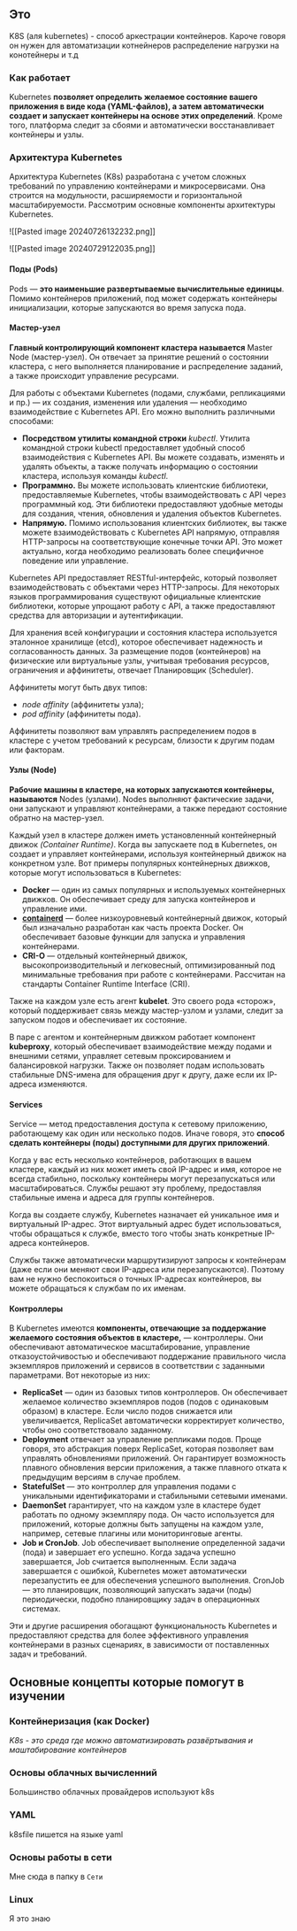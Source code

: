 ## Это
K8S (аля kubernetes) - способ аркестрации контейнеров. Кароче говоря он нужен для автоматизации котнейнеров распределение нагрузки на конотейнеры и т.д

### Как работает
Kubernetes **позволяет определить желаемое состояние вашего приложения в виде кода (YAML-файлов), а затем автоматически создает и запускает контейнеры на основе этих определений**. Кроме того, платформа следит за сбоями и автоматически восстанавливает контейнеры и узлы.

### **Архитектура Kubernetes**

Архитектура Kubernetes (K8s) разработана с учетом сложных требований по управлению контейнерами и микросервисами. Она строится на модульности, расширяемости и горизонтальной масштабируемости. Рассмотрим основные компоненты архитектуры Kubernetes.

![[Pasted image 20240726132232.png]]

![[Pasted image 20240729122035.png]]

#### **Поды (Pods)**

Pods — **это наименьшие развертываемые вычислительные единицы**. Помимо контейнеров приложений, под может содержать контейнеры инициализации, которые запускаются во время запуска пода.

#### **Мастер-узел**

**Главный контролирующий компонент кластера называется** Master Node (мастер-узел). Он отвечает за принятие решений о состоянии кластера, с него выполняется планирование и распределение заданий, а также происходит управление ресурсами.

Для работы с объектами Kubernetes (подами, службами, репликациями и пр.) — их создания, изменения или удаления — необходимо взаимодействие с Kubernetes API. Его можно выполнить различными способами:

- **Посредством утилиты командной строки** _kubectl_. Утилита командной строки kubectl предоставляет удобный способ взаимодействия с Kubernetes API. Вы можете создавать, изменять и удалять объекты, а также получать информацию о состоянии кластера, используя команды _kubectl_.
- **Программно.** Вы можете использовать клиентские библиотеки, предоставляемые Kubernetes, чтобы взаимодействовать с API через программный код. Эти библиотеки предоставляют удобные методы для создания, чтения, обновления и удаления объектов Kubernetes.
- **Напрямую.** Помимо использования клиентских библиотек, вы также можете взаимодействовать с Kubernetes API напрямую, отправляя HTTP-запросы на соответствующие конечные точки API. Это может актуально, когда необходимо реализовать более специфичное поведение или управление.

Kubernetes API предоставляет RESTful-интерфейс, который позволяет взаимодействовать с объектами через HTTP-запросы. Для некоторых языков программирования существуют официальные клиентские библиотеки, которые упрощают работу с API, а также предоставляют средства для авторизации и аутентификации.

Для хранения всей конфигурации и состояния кластера используется эталонное хранилище (etcd), которое обеспечивает надежность и согласованность данных. За размещение подов (контейнеров) на физические или виртуальные узлы, учитывая требования ресурсов, ограничения и аффинитеты, отвечает Планировщик (Scheduler).

Аффинитеты могут быть двух типов:

- _node affinity_ (аффинитеты узла);
- _pod affinity_ (аффинитеты пода).

Аффинитеты позволяют вам управлять распределением подов в кластере с учетом требований к ресурсам, близости к другим подам или факторам.

#### **Узлы (Node)**

**Рабочие машины в кластере, на которых запускаются контейнеры, называются** Nodes (узлами). Nodes выполняют фактические задачи, они запускают и управляют контейнерами, а также передают состояние обратно на мастер-узел.

Каждый узел в кластере должен иметь установленный контейнерный движок _(Container Runtime)_. Когда вы запускаете под в Kubernetes, он создает и управляет контейнерами, используя контейнерный движок на конкретном узле. Вот примеры популярных контейнерных движков, которые могут использоваться в Kubernetes:

- **Docker** — один из самых популярных и используемых контейнерных движков. Он обеспечивает среду для запуска контейнеров и управление ими.
- [**containerd**](https://containerd.io/) — более низкоуровневый контейнерный движок, который был изначально разработан как часть проекта Docker. Он обеспечивает базовые функции для запуска и управления контейнерами.
- **CRI-O** — отдельный контейнерный движок, высокопроизводительный и легковесный, оптимизированный под минимальные требования при работе с контейнерами. Рассчитан на стандарты Container Runtime Interface (CRI).

Также на каждом узле есть агент **kubelet**. Это своего рода «сторож», который поддерживает связь между мастер-узлом и узлами, следит за запуском подов и обеспечивает их состояние.

В паре с агентом и контейнерным движком работает компонент **kubeproxy**, который обеспечивает взаимодействие между подами и внешними сетями, управляет сетевым проксированием и балансировкой нагрузки. Также он позволяет подам использовать стабильные DNS-имена для обращения друг к другу, даже если их IP-адреса изменяются.

#### **Services**

Service — метод предоставления доступа к сетевому приложению, работающему как один или несколько подов. Иначе говоря, это **способ сделать контейнеры (поды) доступными для других приложений**.

Когда у вас есть несколько контейнеров, работающих в вашем кластере, каждый из них может иметь свой IP-адрес и имя, которое не всегда стабильно, поскольку контейнеры могут перезапускаться или масштабироваться. Службы решают эту проблему, предоставляя стабильные имена и адреса для группы контейнеров.

Когда вы создаете службу, Kubernetes назначает ей уникальное имя и виртуальный IP-адрес. Этот виртуальный адрес будет использоваться, чтобы обращаться к службе, вместо того чтобы знать конкретные IP-адреса контейнеров.

Службы также автоматически маршрутизируют запросы к контейнерам (даже если они меняют свои IP-адреса или перезапускаются). Поэтому вам не нужно беспокоиться о точных IP-адресах контейнеров, вы можете обращаться к службам по их именам.

#### **Контроллеры**

В Kubernetes имеются **компоненты, отвечающие за поддержание желаемого состояния объектов в кластере,** — контроллеры. Они обеспечивают автоматическое масштабирование, управление отказоустойчивостью и обеспечивают поддержание правильного числа экземпляров приложений и сервисов в соответствии с заданными параметрами. Вот некоторые из них:

- **ReplicaSet** — один из базовых типов контроллеров. Он обеспечивает желаемое количество экземпляров подов (подов с одинаковым образом) в кластере. Если число подов снижается или увеличивается, ReplicaSet автоматически корректирует количество, чтобы оно соответствовало заданному.
- **Deployment** отвечает за управление репликами подов. Проще говоря, это абстракция поверх ReplicaSet, которая позволяет вам управлять обновлениями приложений. Он гарантирует возможность плавного обновления версии приложения, а также плавного отката к предыдущим версиям в случае проблем.
- **StatefulSet** — это контроллер для управления подами с уникальными идентификаторами и стабильными сетевыми именами.
- **DaemonSet** гарантирует, что на каждом узле в кластере будет работать по одному экземпляру пода. Он часто используется для приложений, которые должны быть запущены на каждом узле, например, сетевые плагины или мониторинговые агенты.
- **Job и CronJob**. Job обеспечивает выполнение определенной задачи (пода) и завершает его успешно. Когда задача успешно завершается, Job считается выполненным. Если задача завершается с ошибкой, Kubernetes может автоматически перезапустить ее для обеспечения успешного выполнения. CronJob — это планировщик, позволяющий запускать задачи (поды) периодически, подобно планировщику задач в операционных системах.

Эти и другие расширения обогащают функциональность Kubernetes и предоставляют средства для более эффективного управления контейнерами в разных сценариях, в зависимости от поставленных задач и требований.

## Основные концепты которые помогут в изучении

### Контейнеризация (как Docker)
*K8s - это среда где можно автоматизировать развёртывания и маштабирование контейнеров*

### Основы облачных вычисленний
Большинство облачных провайдеров используют  k8s

### YAML 
k8sfile пишется на языке yaml

### Основы работы в сети
Мне сюда в папку в `Сети`

### Linux
Я это знаю


